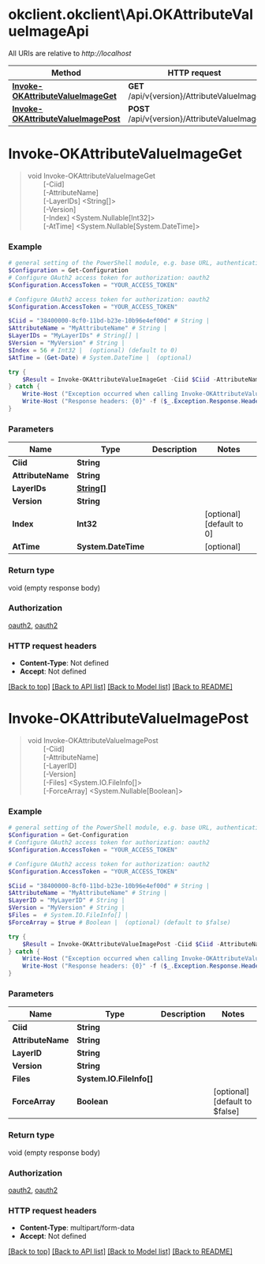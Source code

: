 # okclient.okclient\Api.OKAttributeValueImageApi

All URIs are relative to *http://localhost*

Method | HTTP request | Description
------------- | ------------- | -------------
[**Invoke-OKAttributeValueImageGet**](OKAttributeValueImageApi.md#Invoke-OKAttributeValueImageGet) | **GET** /api/v{version}/AttributeValueImage | 
[**Invoke-OKAttributeValueImagePost**](OKAttributeValueImageApi.md#Invoke-OKAttributeValueImagePost) | **POST** /api/v{version}/AttributeValueImage | 


<a id="Invoke-OKAttributeValueImageGet"></a>
# **Invoke-OKAttributeValueImageGet**
> void Invoke-OKAttributeValueImageGet<br>
> &nbsp;&nbsp;&nbsp;&nbsp;&nbsp;&nbsp;&nbsp;&nbsp;[-Ciid] <String><br>
> &nbsp;&nbsp;&nbsp;&nbsp;&nbsp;&nbsp;&nbsp;&nbsp;[-AttributeName] <String><br>
> &nbsp;&nbsp;&nbsp;&nbsp;&nbsp;&nbsp;&nbsp;&nbsp;[-LayerIDs] <String[]><br>
> &nbsp;&nbsp;&nbsp;&nbsp;&nbsp;&nbsp;&nbsp;&nbsp;[-Version] <String><br>
> &nbsp;&nbsp;&nbsp;&nbsp;&nbsp;&nbsp;&nbsp;&nbsp;[-Index] <System.Nullable[Int32]><br>
> &nbsp;&nbsp;&nbsp;&nbsp;&nbsp;&nbsp;&nbsp;&nbsp;[-AtTime] <System.Nullable[System.DateTime]><br>



### Example
```powershell
# general setting of the PowerShell module, e.g. base URL, authentication, etc
$Configuration = Get-Configuration
# Configure OAuth2 access token for authorization: oauth2
$Configuration.AccessToken = "YOUR_ACCESS_TOKEN"

# Configure OAuth2 access token for authorization: oauth2
$Configuration.AccessToken = "YOUR_ACCESS_TOKEN"

$Ciid = "38400000-8cf0-11bd-b23e-10b96e4ef00d" # String | 
$AttributeName = "MyAttributeName" # String | 
$LayerIDs = "MyLayerIDs" # String[] | 
$Version = "MyVersion" # String | 
$Index = 56 # Int32 |  (optional) (default to 0)
$AtTime = (Get-Date) # System.DateTime |  (optional)

try {
    $Result = Invoke-OKAttributeValueImageGet -Ciid $Ciid -AttributeName $AttributeName -LayerIDs $LayerIDs -Version $Version -Index $Index -AtTime $AtTime
} catch {
    Write-Host ("Exception occurred when calling Invoke-OKAttributeValueImageGet: {0}" -f ($_.ErrorDetails | ConvertFrom-Json))
    Write-Host ("Response headers: {0}" -f ($_.Exception.Response.Headers | ConvertTo-Json))
}
```

### Parameters

Name | Type | Description  | Notes
------------- | ------------- | ------------- | -------------
 **Ciid** | **String**|  | 
 **AttributeName** | **String**|  | 
 **LayerIDs** | [**String[]**](String.md)|  | 
 **Version** | **String**|  | 
 **Index** | **Int32**|  | [optional] [default to 0]
 **AtTime** | **System.DateTime**|  | [optional] 

### Return type

void (empty response body)

### Authorization

[oauth2](../README.md#oauth2), [oauth2](../README.md#oauth2)

### HTTP request headers

 - **Content-Type**: Not defined
 - **Accept**: Not defined

[[Back to top]](#) [[Back to API list]](../README.md#documentation-for-api-endpoints) [[Back to Model list]](../README.md#documentation-for-models) [[Back to README]](../README.md)

<a id="Invoke-OKAttributeValueImagePost"></a>
# **Invoke-OKAttributeValueImagePost**
> void Invoke-OKAttributeValueImagePost<br>
> &nbsp;&nbsp;&nbsp;&nbsp;&nbsp;&nbsp;&nbsp;&nbsp;[-Ciid] <String><br>
> &nbsp;&nbsp;&nbsp;&nbsp;&nbsp;&nbsp;&nbsp;&nbsp;[-AttributeName] <String><br>
> &nbsp;&nbsp;&nbsp;&nbsp;&nbsp;&nbsp;&nbsp;&nbsp;[-LayerID] <String><br>
> &nbsp;&nbsp;&nbsp;&nbsp;&nbsp;&nbsp;&nbsp;&nbsp;[-Version] <String><br>
> &nbsp;&nbsp;&nbsp;&nbsp;&nbsp;&nbsp;&nbsp;&nbsp;[-Files] <System.IO.FileInfo[]><br>
> &nbsp;&nbsp;&nbsp;&nbsp;&nbsp;&nbsp;&nbsp;&nbsp;[-ForceArray] <System.Nullable[Boolean]><br>



### Example
```powershell
# general setting of the PowerShell module, e.g. base URL, authentication, etc
$Configuration = Get-Configuration
# Configure OAuth2 access token for authorization: oauth2
$Configuration.AccessToken = "YOUR_ACCESS_TOKEN"

# Configure OAuth2 access token for authorization: oauth2
$Configuration.AccessToken = "YOUR_ACCESS_TOKEN"

$Ciid = "38400000-8cf0-11bd-b23e-10b96e4ef00d" # String | 
$AttributeName = "MyAttributeName" # String | 
$LayerID = "MyLayerID" # String | 
$Version = "MyVersion" # String | 
$Files =  # System.IO.FileInfo[] | 
$ForceArray = $true # Boolean |  (optional) (default to $false)

try {
    $Result = Invoke-OKAttributeValueImagePost -Ciid $Ciid -AttributeName $AttributeName -LayerID $LayerID -Version $Version -Files $Files -ForceArray $ForceArray
} catch {
    Write-Host ("Exception occurred when calling Invoke-OKAttributeValueImagePost: {0}" -f ($_.ErrorDetails | ConvertFrom-Json))
    Write-Host ("Response headers: {0}" -f ($_.Exception.Response.Headers | ConvertTo-Json))
}
```

### Parameters

Name | Type | Description  | Notes
------------- | ------------- | ------------- | -------------
 **Ciid** | **String**|  | 
 **AttributeName** | **String**|  | 
 **LayerID** | **String**|  | 
 **Version** | **String**|  | 
 **Files** | **System.IO.FileInfo[]**|  | 
 **ForceArray** | **Boolean**|  | [optional] [default to $false]

### Return type

void (empty response body)

### Authorization

[oauth2](../README.md#oauth2), [oauth2](../README.md#oauth2)

### HTTP request headers

 - **Content-Type**: multipart/form-data
 - **Accept**: Not defined

[[Back to top]](#) [[Back to API list]](../README.md#documentation-for-api-endpoints) [[Back to Model list]](../README.md#documentation-for-models) [[Back to README]](../README.md)

